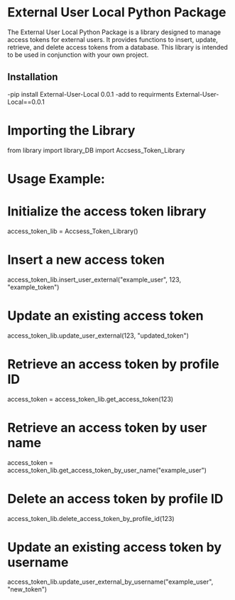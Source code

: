 # External User Local Python Package

The External User Local Python Package is a library designed to manage access tokens for external users. It provides functions to insert, update, retrieve, and delete access tokens from a database. This library is intended to be used in conjunction with your own project.

## Installation

-pip install External-User-Local 0.0.1
-add to requirments External-User-Local==0.0.1

# Importing the Library
from library import library_DB import Accsess_Token_Library
# Usage Example:
# Initialize the access token library
access_token_lib = Accsess_Token_Library()

# Insert a new access token
access_token_lib.insert_user_external("example_user", 123, "example_token")

# Update an existing access token
access_token_lib.update_user_external(123, "updated_token")

# Retrieve an access token by profile ID
access_token = access_token_lib.get_access_token(123)

# Retrieve an access token by user name
access_token = access_token_lib.get_access_token_by_user_name("example_user")

# Delete an access token by profile ID
access_token_lib.delete_access_token_by_profile_id(123)

# Update an existing access token by username
access_token_lib.update_user_external_by_username("example_user", "new_token")

